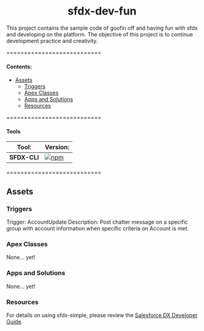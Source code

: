 <h1 align="center">sfdx-dev-fun</h1>
This project contains the sample code of goofin off and having fun with sfdx and developing on the platform. The objective of this project is to continue development practice and creativity. 

===========================
#### Contents:
- [Assets](#assets)
  - [Triggers](#triggers)
  - [Apex Classes](#apex-classes)
  - [Apps and Solutions](#apps-and-solutions)
  - [Resources](#resources)

===========================
#### Tools
|  Tool:       |  Version:  |
| ------------ | ---------- |
| **SFDX-CLI** | [![npm](https://img.shields.io/npm/v/sfdx-cli.svg?label=SFDX-CLI&logo=Salesforce&style=Popout)](https://developer.salesforce.com/tools/sfdxcli)  |

===========================
## Assets

### Triggers
Trigger: AccountUpdate
Description: Post chatter message on a specific group with account information when specific criteria on Account is met.

### Apex Classes
None... yet!

### Apps and Solutions
None... yet!

### Resources
For details on using sfdx-simple, please review the [Salesforce DX Developer Guide](https://developer.salesforce.com/docs/atlas.en-us.sfdx_dev.meta/sfdx_dev).
